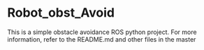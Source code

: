 # Robot_obst_Avoid

This is a simple obstacle avoidance ROS python project. For more information, refer to the README.md and other files in the master 
